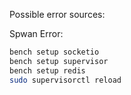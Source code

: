 Possible error sources:

Spwan Error:

```bash
bench setup socketio
bench setup supervisor
bench setup redis
sudo supervisorctl reload
```

